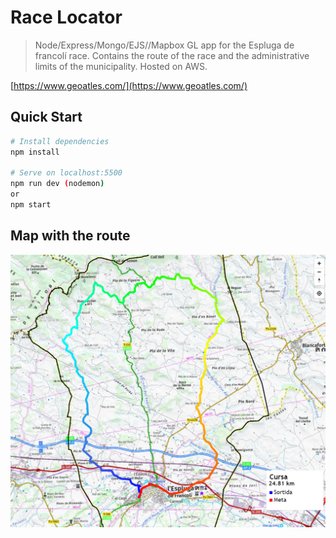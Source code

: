 # Race Locator

> Node/Express/Mongo/EJS//Mapbox GL app for the Espluga de francolí race. Contains the route of the race and the administrative limits of the municipality. Hosted on AWS.

[https://www.geoatles.com/](https://www.geoatles.com/)

## Quick Start


```bash
# Install dependencies
npm install

# Serve on localhost:5500
npm run dev (nodemon)
or
npm start

```

## Map with the route
![img](./img/mapa2.PNG)

